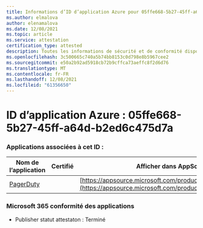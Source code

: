 ```yaml
---
title: Informations d’ID d’application Azure pour 05ffe668-5b27-45ff-a64d-b2ed6c475d7a
ms.author: elmalova
author: elenamalova
ms.date: 12/08/2021
ms.topic: article
ms.service: attestation
certification_type: attested
description: Toutes les informations de sécurité et de conformité disponibles pour 05ffe668-5b27-45ff-a64d-b2ed6c475d7a.
ms.openlocfilehash: 3c500665c740a5b74bb8153c0d798e8b5967cee2
ms.sourcegitcommit: e50a2b92ad5918cb72b9cffca73aeffc8f2d6d76
ms.translationtype: MT
ms.contentlocale: fr-FR
ms.lasthandoff: 12/08/2021
ms.locfileid: "61356650"
---
```

# <a name="azure-app-id-05ffe668-5b27-45ff-a64d-b2ed6c475d7a"></a>ID d’application Azure : 05ffe668-5b27-45ff-a64d-b2ed6c475d7a


### <a name="apps-associated-with-this-id"></a>Applications associées à cet ID :
| **Nom de l’application** | **Certifié** | **Afficher dans AppSource** |
|--------------|---------------|-----------------------|
| [PagerDuty](https://docs.microsoft.com/microsoft-365-app-certification/forward/WA200001637) |  | [https://appsource.microsoft.com/product/office/WA200001637](https://appsource.microsoft.com/product/office/WA200001637) |

### <a name="microsoft-365-app-compliance-status"></a>Microsoft 365 conformité des applications
- Publisher statut attestaton : Terminé
